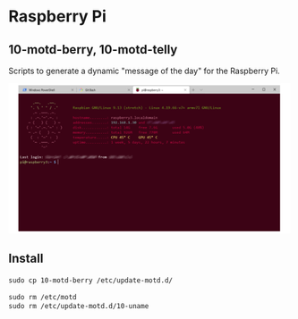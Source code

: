 # Raspberry Pi

## 10-motd-berry, 10-motd-telly
Scripts to generate a dynamic "message of the day" for the Raspberry Pi.

![dynamic motd](motd.png)

## Install

```
sudo cp 10-motd-berry /etc/update-motd.d/
```

```
sudo rm /etc/motd
sudo rm /etc/update-motd.d/10-uname
```